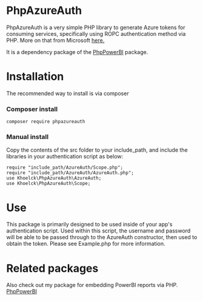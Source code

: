 # PhpAzureAuth
PhpAzureAuth is a very simple PHP library to generate Azure tokens for consuming services, specifically using ROPC authentication method via PHP.  More on that from Microsoft [here.](https://learn.microsoft.com/en-us/azure/active-directory/develop/v2-oauth-ropc)

It is a dependency package of the [PhpPowerBI](https://github.com/khoelck0315/PhpPowerBI/tree/main) package.

# Installation
The recommended way to install is via composer

### Composer install
```
composer require phpazureauth
```

### Manual install
Copy the contents of the src folder to your include_path, and include the libraries in your authentication script as below:
```
require "include_path/AzureAuth/Scope.php";
require "include_path/AzureAuth/AzureAuth.php";
use Khoelck\PhpAzureAuth\AzureAuth;
use Khoelck\PhpAzureAuth\Scope;
```

# Use
This package is primarily designed to be used inside of your app's authentication script.  Used within this script, the username and password will be able to be passed through to the AzureAuth constructor, then used to obtain the token.  Please see Example.php for more information.

# Related packages
Also check out my package for embedding PowerBI reports via PHP.
[PhpPowerBI](https://github.com/khoelck0315/PhpPowerBI/tree/main)
